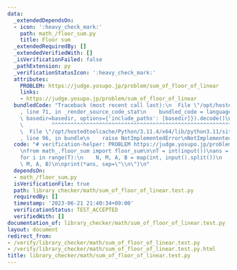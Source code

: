```yaml
---
data:
  _extendedDependsOn:
  - icon: ':heavy_check_mark:'
    path: math_/floor_sum.py
    title: Floor sum
  _extendedRequiredBy: []
  _extendedVerifiedWith: []
  _isVerificationFailed: false
  _pathExtension: py
  _verificationStatusIcon: ':heavy_check_mark:'
  attributes:
    PROBLEM: https://judge.yosupo.jp/problem/sum_of_floor_of_linear
    links:
    - https://judge.yosupo.jp/problem/sum_of_floor_of_linear
  bundledCode: "Traceback (most recent call last):\n  File \"/opt/hostedtoolcache/Python/3.11.4/x64/lib/python3.11/site-packages/onlinejudge_verify/documentation/build.py\"\
    , line 71, in _render_source_code_stat\n    bundled_code = language.bundle(stat.path,\
    \ basedir=basedir, options={'include_paths': [basedir]}).decode()\n          \
    \         ^^^^^^^^^^^^^^^^^^^^^^^^^^^^^^^^^^^^^^^^^^^^^^^^^^^^^^^^^^^^^^^^^^^^^^^^^^^^^^^^^\n\
    \  File \"/opt/hostedtoolcache/Python/3.11.4/x64/lib/python3.11/site-packages/onlinejudge_verify/languages/python.py\"\
    , line 96, in bundle\n    raise NotImplementedError\nNotImplementedError\n"
  code: "# verification-helper: PROBLEM https://judge.yosupo.jp/problem/sum_of_floor_of_linear\n\
    \nfrom math_.floor_sum import floor_sum\n\nT = int(input())\nans = [None] * T\n\
    for i in range(T):\n    N, M, A, B = map(int, input().split())\n    ans[i] = floor_sum(N,\
    \ M, A, B)\n\nprint(*ans, sep=\"\\n\")\n"
  dependsOn:
  - math_/floor_sum.py
  isVerificationFile: true
  path: library_checker/math/sum_of_floor_of_linear.test.py
  requiredBy: []
  timestamp: '2023-06-21 21:40:34+09:00'
  verificationStatus: TEST_ACCEPTED
  verifiedWith: []
documentation_of: library_checker/math/sum_of_floor_of_linear.test.py
layout: document
redirect_from:
- /verify/library_checker/math/sum_of_floor_of_linear.test.py
- /verify/library_checker/math/sum_of_floor_of_linear.test.py.html
title: library_checker/math/sum_of_floor_of_linear.test.py
---
```

